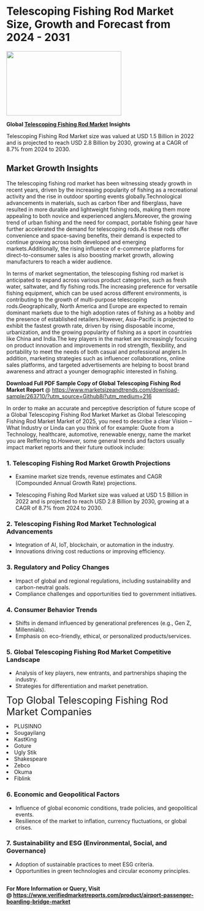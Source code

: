 <H1>Telescoping Fishing Rod Market Size, Growth and Forecast from 2024 - 2031</H1><img class="aligncenter size-medium wp-image-584254" src="https://thirdeyenews.in/wp-content/uploads/2024/09/Global-Market-Research-300x168.jpeg" alt="" width="300" height="168" /><p><strong>Global&nbsp;<a href="https://www.marketsizeandtrends.com/download-sample/263710/?utm_source=Github8j?utm_medium=216">Telescoping Fishing Rod Market</a> Insights</strong></p><p>Telescoping Fishing Rod Market size was valued at USD 1.5 Billion in 2022 and is projected to reach USD 2.8 Billion by 2030, growing at a CAGR of 8.7% from 2024 to 2030.</p><p><h2>Market Growth Insights</h2> <p>The telescoping fishing rod market has been witnessing steady growth in recent years, driven by the increasing popularity of fishing as a recreational activity and the rise in outdoor sporting events globally.Technological advancements in materials, such as carbon fiber and fiberglass, have resulted in more durable and lightweight fishing rods, making them more appealing to both novice and experienced anglers.Moreover, the growing trend of urban fishing and the need for compact, portable fishing gear have further accelerated the demand for telescoping rods.As these rods offer convenience and space-saving benefits, their demand is expected to continue growing across both developed and emerging markets.Additionally, the rising influence of e-commerce platforms for direct-to-consumer sales is also boosting market growth, allowing manufacturers to reach a wider audience.</p> <p>In terms of market segmentation, the telescoping fishing rod market is anticipated to expand across various product categories, such as fresh water, saltwater, and fly fishing rods.The increasing preference for versatile fishing equipment, which can be used across different environments, is contributing to the growth of multi-purpose telescoping rods.Geographically, North America and Europe are expected to remain dominant markets due to the high adoption rates of fishing as a hobby and the presence of established retailers.However, Asia-Pacific is projected to exhibit the fastest growth rate, driven by rising disposable income, urbanization, and the growing popularity of fishing as a sport in countries like China and India.The key players in the market are increasingly focusing on product innovation and improvements in rod strength, flexibility, and portability to meet the needs of both casual and professional anglers.In addition, marketing strategies such as influencer collaborations, online sales platforms, and targeted advertisements are helping to boost brand awareness and attract a younger demographic interested in fishing.<p><span class=""><strong>Download Full PDF Sample Copy of Global Telescoping Fishing Rod Market Report</strong> @ <a href="https://www.marketsizeandtrends.com/download-sample/263710/?utm_source=Github8j?utm_medium=216" target="_blank">https://www.marketsizeandtrends.com/download-sample/263710/?utm_source=Github8j?utm_medium=216</a></span></p><p>In order to make an accurate and perceptive description of future scope of a Global&nbsp;Telescoping Fishing Rod Market Market as Global&nbsp;Telescoping Fishing Rod Market Market of 2025, you need to describe a clear Vision &ndash; What Industry or Linda can you think of for example: Quote from a Technology, healthcare, automotive, renewable energy, name the market you are Reffering to.However, some general trends and factors usually impact market reports and their future outlook include:</p><h3>1.&nbsp;<strong>Telescoping Fishing Rod Market Growth Projections</strong></h3><ul><li>Examine market size trends, revenue estimates and CAGR (Compounded Annual Growth Rate) projections.</li><li><p>Telescoping Fishing Rod Market size was valued at USD 1.5 Billion in 2022 and is projected to reach USD 2.8 Billion by 2030, growing at a CAGR of 8.7% from 2024 to 2030.</p></li></ul><h3>2.&nbsp;<strong>Telescoping Fishing Rod Market Technological Advancements</strong></h3><ul><li>Integration of AI, IoT, blockchain, or automation in the industry.</li><li>Innovations driving cost reductions or improving efficiency.</li></ul><h3>3.&nbsp;<strong>Regulatory and Policy Changes</strong></h3><ul><li>Impact of global and regional regulations, including sustainability and carbon-neutral goals.</li><li>Compliance challenges and opportunities tied to government initiatives.</li></ul><h3>4.&nbsp;<strong>Consumer Behavior Trends</strong></h3><ul><li>Shifts in demand influenced by generational preferences (e.g., Gen Z, Millennials).</li><li>Emphasis on eco-friendly, ethical, or personalized products/services.</li></ul><h3>5.&nbsp;<strong>Global Telescoping Fishing Rod Market Competitive Landscape</strong></h3><ul><li>Analysis of key players, new entrants, and partnerships shaping the industry.</li><li>Strategies for differentiation and market penetration.</li></ul><p data-pm-slice="1 1 []"><span style="color: inherit; font-family: inherit; font-size: 25px;">Top Global Telescoping Fishing Rod Market Companies</span></p><div class="" data-test-id=""><p><li>PLUSINNO</li><li> Sougayilang</li><li> KastKing</li><li> Goture</li><li> Ugly Stik</li><li> Shakespeare</li><li> Zebco</li><li> Okuma</li><li> Fiblink</li></p></div><h3>6.&nbsp;<strong>Economic and Geopolitical Factors</strong></h3><ul><li>Influence of global economic conditions, trade policies, and geopolitical events.</li><li>Resilience of the market to inflation, currency fluctuations, or global crises.</li></ul><h3>7.&nbsp;<strong>Sustainability and ESG (Environmental, Social, and Governance)</strong></h3><ul><li>Adoption of sustainable practices to meet ESG criteria.</li><li>Opportunities in green technologies and circular economy principles.</li></ul><h2><strong style="font-size: 14px;">For More Information or Query, Visit @&nbsp;</strong><a style="background-color: #ffffff; font-size: 14px;" href="https://www.marketsizeandtrends.com/report/telescoping-fishing-rod-market/" target="_blank">https://www.verifiedmarketreports.com/product/airport-passenger-boarding-bridge-market</a></h2>